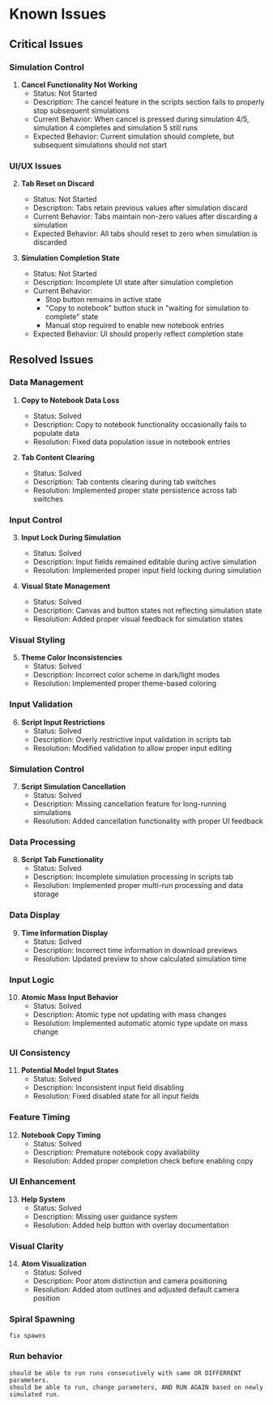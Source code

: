 # Known Issues

## Critical Issues

### Simulation Control
1. **Cancel Functionality Not Working**
   - Status: Not Started
   - Description: The cancel feature in the scripts section fails to properly stop subsequent simulations
   - Current Behavior: When cancel is pressed during simulation 4/5, simulation 4 completes and simulation 5 still runs
   - Expected Behavior: Current simulation should complete, but subsequent simulations should not start

### UI/UX Issues

2. **Tab Reset on Discard**
   - Status: Not Started
   - Description: Tabs retain previous values after simulation discard
   - Current Behavior: Tabs maintain non-zero values after discarding a simulation
   - Expected Behavior: All tabs should reset to zero when simulation is discarded

3. **Simulation Completion State**
   - Status: Not Started
   - Description: Incomplete UI state after simulation completion
   - Current Behavior: 
     - Stop button remains in active state
     - "Copy to notebook" button stuck in "waiting for simulation to complete" state
     - Manual stop required to enable new notebook entries
   - Expected Behavior: UI should properly reflect completion state

## Resolved Issues

### Data Management
1. **Copy to Notebook Data Loss**
   - Status: Solved
   - Description: Copy to notebook functionality occasionally fails to populate data
   - Resolution: Fixed data population issue in notebook entries

2. **Tab Content Clearing**
   - Status: Solved
   - Description: Tab contents clearing during tab switches
   - Resolution: Implemented proper state persistence across tab switches

### Input Control
3. **Input Lock During Simulation**
   - Status: Solved
   - Description: Input fields remained editable during active simulation
   - Resolution: Implemented proper input field locking during simulation

4. **Visual State Management**
   - Status: Solved
   - Description: Canvas and button states not reflecting simulation state
   - Resolution: Added proper visual feedback for simulation states

### Visual Styling
5. **Theme Color Inconsistencies**
   - Status: Solved
   - Description: Incorrect color scheme in dark/light modes
   - Resolution: Implemented proper theme-based coloring

### Input Validation
6. **Script Input Restrictions**
   - Status: Solved
   - Description: Overly restrictive input validation in scripts tab
   - Resolution: Modified validation to allow proper input editing

### Simulation Control
7. **Script Simulation Cancellation**
   - Status: Solved
   - Description: Missing cancellation feature for long-running simulations
   - Resolution: Added cancellation functionality with proper UI feedback

### Data Processing
8. **Script Tab Functionality**
   - Status: Solved
   - Description: Incomplete simulation processing in scripts tab
   - Resolution: Implemented proper multi-run processing and data storage

### Data Display
9. **Time Information Display**
   - Status: Solved
   - Description: Incorrect time information in download previews
   - Resolution: Updated preview to show calculated simulation time

### Input Logic
10. **Atomic Mass Input Behavior**
    - Status: Solved
    - Description: Atomic type not updating with mass changes
    - Resolution: Implemented automatic atomic type update on mass change

### UI Consistency
11. **Potential Model Input States**
    - Status: Solved
    - Description: Inconsistent input field disabling
    - Resolution: Fixed disabled state for all input fields

### Feature Timing
12. **Notebook Copy Timing**
    - Status: Solved
    - Description: Premature notebook copy availability
    - Resolution: Added proper completion check before enabling copy

### UI Enhancement
13. **Help System**
    - Status: Solved
    - Description: Missing user guidance system
    - Resolution: Added help button with overlay documentation

### Visual Clarity
14. **Atom Visualization**
    - Status: Solved
    - Description: Poor atom distinction and camera positioning
    - Resolution: Added atom outlines and adjusted default camera position

### Spiral Spawning
    fix spawns

### Run behavior
    should be able to run runs consecutively with same OR DIFFERRENT parameters.
    should be able to run, change parameters, AND RUN AGAIN based on newly simulated run.
